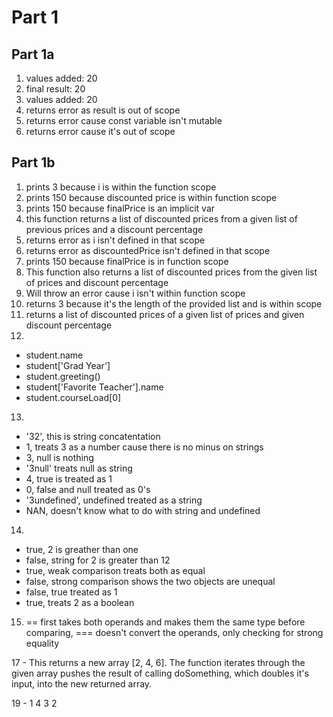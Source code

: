 # Part 1

## Part 1a

1. values added:  20
2. final result:  20
3. values added:  20
4. returns error as result is out of scope
5. returns error cause const variable isn't mutable
6. returns error cause it's out of scope

## Part 1b

1. prints 3 because i is within the function scope
2. prints 150 because discounted price is within function scope
3. prints 150 because finalPrice is an implicit var
4. this function returns a list of discounted prices from a given list of
   previous prices and a discount percentage
5. returns error as i isn't defined in that scope
6. returns error as discountedPrice isn't defined in that scope
7. prints 150 because finalPrice is in function scope
8. This function also returns a list of discounted prices
   from the given list of prices and discount percentage
9. Will throw an error cause i isn't within function scope
10. returns 3 because it's the length of the provided list and is within
    scope
11. returns a list of discounted prices of a given list of prices and given discount percentage
12.
   - student.name
   - student['Grad Year']
   - student.greeting()
   - student['Favorite Teacher'].name
   - student.courseLoad[0]
13.
   - '32', this is string concatentation
   - 1, treats 3 as a number cause there is no minus on strings
   - 3, null is nothing
   - '3null' treats null as string
   - 4, true is treated as 1
   - 0, false and null treated as 0's
   - '3undefined', undefined treated as a string
   - NAN, doesn't know what to do with string and undefined
14. 
   - true, 2 is greather than one
   - false, string for 2 is greater than 12
   - true, weak comparison treats both as equal
   - false, strong comparison shows the two objects are unequal
   - false, true treated as 1
   - true, treats 2 as a boolean
15. == first takes both operands and makes them the same type before comparing, === doesn't convert the operands, only checking for strong equality


17 - This returns a new array [2, 4, 6]. The function iterates through the given array pushes the result of calling doSomething, which doubles it's input, into the new returned array.
    
19 - 
1
4
3
2